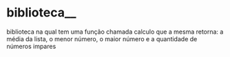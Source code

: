 # biblioteca__
biblioteca na qual tem uma função chamada calculo que a mesma retorna: a média da lista, o menor número, o maior número e a quantidade de números impares
